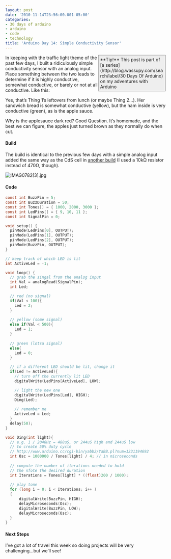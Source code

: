 ```yaml
---
layout: post
date: '2010-11-14T23:56:00.001-05:00'
categories:
- 30 days of arduino
- arduino
- code
- technology
title: 'Arduino Day 14: Simple Conductivity Sensor'
---
```


<div style="border-bottom: #888 1px solid; border-left: #888 1px solid; padding-bottom: 5px; background-color: #eee; margin: 0px auto; padding-left: 5px; width: 200px; padding-right: 5px; float: right; border-top: #888 1px solid; border-right: #888 1px solid; padding-top: 5px;">**Tip!** This post is part of [a series](http://blog.wassupy.com/search/label/30 Days Of Arduino) on my adventures with Arduino</div>

In keeping with the traffic light theme of the past few days, I built a ridiculously simple conductivity sensor with an analog input. Place something between the two leads to determine if it is highly conductive, somewhat conductive, or barely or not at all conductive. Like this:  



Yes, that’s Thing 1’s leftovers from lunch (or maybe Thing 2...). Her sandwich bread is somewhat conductive (yellow), but the ham inside is very conductive (green), as is the apple sauce.

Why is the applesauce dark red? Good Question. It’s homemade, and the best we can figure, the apples just turned brown as they normally do when cut.  <h4>Build</h4>

The build is identical to the previous few days with a simple analog input added the same way as the CdS cell in [another build](../../2010/11/arduino-day-6-analog-inputs.html) (I used a 10kΩ resistor instead of 470Ω, though).

![IMAG0782[3].jpg](/assets/2010/IMAG0782[3].jpg)  <h4>Code</h4>
```c
const int BuzzPin = 5;
const int BuzzDuration = 50; 
const int Tones[] = { 1000, 2000, 3000 };
const int LedPins[] = { 9, 10, 11 };
const int SignalPin = 0;

void setup() {
  pinMode(LedPins[0], OUTPUT);    
  pinMode(LedPins[1], OUTPUT);    
  pinMode(LedPins[2], OUTPUT);    
  pinMode(BuzzPin, OUTPUT);
}

// keep track of which LED is lit
int ActiveLed = -1;

void loop() {
  // grab the singal from the analog input
  int Val = analogRead(SignalPin);
  int Led;

  // red (no signal)
  if(Val < 100){
    Led = 2;
  }
  
  // yellow (some signal)
  else if(Val < 500){
    Led = 1; 
  }
  
  // green (lotsa signal)
  else{
    Led = 0;
  }

  // if a different LED should be lit, change it
  if(Led != ActiveLed){
    // turn off the currently lit LED
    digitalWrite(LedPins[ActiveLed], LOW);

    // light the new one
    digitalWrite(LedPins[Led], HIGH);
    Ding(Led);
 
    // remember me
    ActiveLed = Led;
  }
  delay(50);
}

void Ding(int light){
  // e.g. 1 / 2048Hz = 488uS, or 244uS high and 244uS low
  // to create 50% duty cycle
  // http://www.arduino.cc/cgi-bin/yabb2/YaBB.pl?num=1231194692
  int Osc = 1000000 / Tones[light] / 4; // in microseconds
  
  // compute the number of iterations needed to hold
  // the nfote the desired duration
  int Iterations = Tones[light] * ((float)200 / 1000);
  
  // play tone
  for (long i = 0; i < Iterations; i++ )
  {
      digitalWrite(BuzzPin, HIGH);
      delayMicroseconds(Osc);
      digitalWrite(BuzzPin, LOW);
      delayMicroseconds(Osc);
  }  
}
```



<h4>Next Steps</h4>


I’ve got a lot of travel this week so doing projects will be very challenging...but we’ll see!